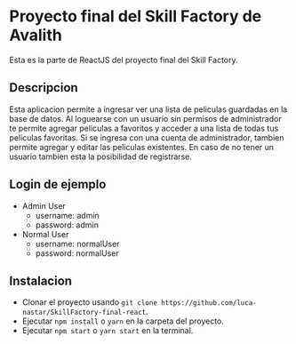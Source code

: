 # Proyecto final del Skill Factory de Avalith

Esta es la parte de ReactJS del proyecto final del Skill Factory.

## Descripcion

Esta aplicacion permite a ingresar ver una lista de peliculas guardadas en la base de datos. Al loguearse con un usuario sin permisos de administrador te permite agregar peliculas a favoritos y acceder a una lista de todas tus peliculas favoritas. Si se ingresa con una cuenta de administrador, tambien permite agregar y editar las peliculas existentes. En caso de no tener un usuario tambien esta la posibilidad de registrarse.

## Login de ejemplo

- Admin User
  - username: admin
  - password: admin
- Normal User
  - username: normalUser
  - password: normalUser

## Instalacion

- Clonar el proyecto usando `git clone https://github.com/luca-nastar/SkillFactory-final-react`.
- Ejecutar `npm install` o `yarn` en la carpeta del proyecto.
- Ejecutar `npm start` o `yarn start` en la terminal.
